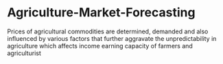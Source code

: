 # Agriculture-Market-Forecasting
Prices of agricultural commodities are determined, demanded and also influenced by various factors that further aggravate the unpredictability in agriculture which affects income earning capacity of farmers and agriculturist
